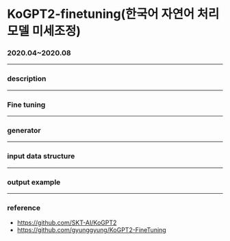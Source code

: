 # KoGPT2-finetuning(한국어 자연어 처리 모델 미세조정)
### 2020.04~2020.08

-----------
### description

----------
### Fine tuning
----------
### generator

----------

### input data structure
---------

### output example

----------

### reference 
  - https://github.com/SKT-AI/KoGPT2 
  - https://github.com/gyunggyung/KoGPT2-FineTuning
